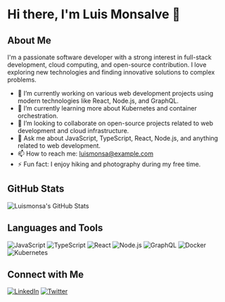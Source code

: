 # Hi there, I'm Luis Monsalve 👋

## About Me

I'm a passionate software developer with a strong interest in full-stack development, cloud computing, and open-source contribution. I love exploring new technologies and finding innovative solutions to complex problems.

- 🔭 I’m currently working on various web development projects using modern technologies like React, Node.js, and GraphQL.
- 🌱 I’m currently learning more about Kubernetes and container orchestration.
- 👯 I’m looking to collaborate on open-source projects related to web development and cloud infrastructure.
- 💬 Ask me about JavaScript, TypeScript, React, Node.js, and anything related to web development.
- 📫 How to reach me: [luismonsa@example.com](mailto:luismonsa@example.com)
- ⚡ Fun fact: I enjoy hiking and photography during my free time.

## GitHub Stats

![Luismonsa's GitHub Stats](https://github-readme-stats.vercel.app/api?username=Luismonsa&show_icons=true&theme=radical)

## Languages and Tools

![JavaScript](https://img.shields.io/badge/-JavaScript-black?style=flat-square&logo=javascript)
![TypeScript](https://img.shields.io/badge/-TypeScript-black?style=flat-square&logo=typescript)
![React](https://img.shields.io/badge/-React-black?style=flat-square&logo=react)
![Node.js](https://img.shields.io/badge/-Node.js-black?style=flat-square&logo=node.js)
![GraphQL](https://img.shields.io/badge/-GraphQL-black?style=flat-square&logo=graphql)
![Docker](https://img.shields.io/badge/-Docker-black?style=flat-square&logo=docker)
![Kubernetes](https://img.shields.io/badge/-Kubernetes-black?style=flat-square&logo=kubernetes)

## Connect with Me

[![LinkedIn](https://img.shields.io/badge/-LinkedIn-black?style=flat-square&logo=linkedin)](https://www.linkedin.com/in/luis-monsalve-diaz-58993318/)
[![Twitter](https://img.shields.io/badge/-Twitter-black?style=flat-square&logo=twitter)](https://twitter.com/luismonsa)


<!---
Luismonsa/Luismonsa is a ✨ special ✨ repository because its `README.md` (this file) appears on your GitHub profile.
You can click the Preview link to take a look at your changes.
--->
